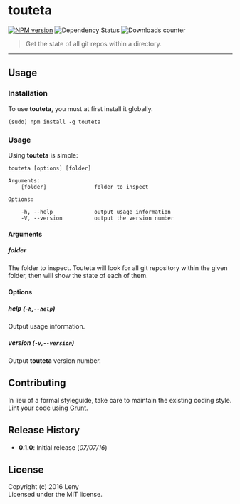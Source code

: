 # touteta

[![NPM version](http://img.shields.io/npm/v/touteta.svg)](https://www.npmjs.org/package/touteta) ![Dependency Status](https://david-dm.org/leny/touteta.svg) ![Downloads counter](http://img.shields.io/npm/dm/touteta.svg)

> Get the state of all git repos within a directory.

* * *

## Usage

### Installation

To use **touteta**, you must at first install it globally.

    (sudo) npm install -g touteta

### Usage

Using **touteta** is simple:

    touteta [options] [folder]

    Arguments:
        [folder]               folder to inspect

    Options:

        -h, --help             output usage information
        -V, --version          output the version number        

#### Arguments

##### folder

The folder to inspect. Touteta will look for all git repository within the given folder, then will show the state of each of them.

#### Options

##### help (`-h`,`--help`)

Output usage information.

##### version (`-v`,`--version`)

Output **touteta** version number.

## Contributing

In lieu of a formal styleguide, take care to maintain the existing coding style. Lint your code using [Grunt](http://gruntjs.com/).

## Release History

* **0.1.0**: Initial release (*07/07/16*)

## License
Copyright (c) 2016 Leny  
Licensed under the MIT license.
